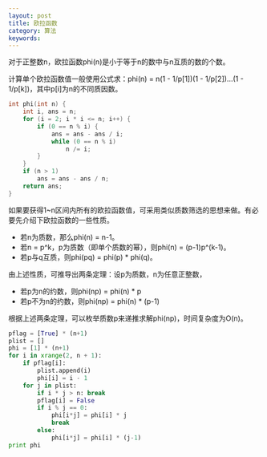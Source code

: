 ```yaml
---
layout: post
title: 欧拉函数
category: 算法
keywords:
---
```


对于正整数n，欧拉函数phi(n)是小于等于n的数中与n互质的数的个数。

计算单个欧拉函数值一般使用公式求：phi(n) = n(1 - 1/p[1])(1 - 1/p[2])...(1 - 1/p[k])，其中p[i]为n的不同质因数。

```cpp
int phi(int n) {
    int i, ans = n;
    for (i = 2; i * i <= n; i++) {
        if (0 == n % i) {
            ans = ans - ans / i;
            while (0 == n % i)
                n /= i;
        }
    }
    if (n > 1)
        ans = ans - ans / n;
    return ans;
}
```

如果要获得1~n区间内所有的欧拉函数值，可采用类似质数筛选的思想来做。有必要先介绍下欧拉函数的一些性质。

- 若n为质数，那么phi(n) = n-1。
- 若n = p^k，p为质数（即单个质数的幂），则phi(n) = (p-1)p^(k-1)。
- 若p与q互质，则phi(pq) = phi(p) * phi(q)。

由上述性质，可推导出两条定理：设p为质数，n为任意正整数，

- 若p为n的约数，则phi(np) = phi(n) * p
- 若p不为n的约数，则phi(np) = phi(n) * (p-1)

根据上述两条定理，可以枚举质数p来递推求解phi(np)，时间复杂度为O(n)。

```python
pflag = [True] * (n+1)
plist = []
phi = [1] * (n+1)
for i in xrange(2, n + 1):
    if pflag[i]:
        plist.append(i)
        phi[i] = i - 1
    for j in plist:
        if i * j > n: break
        pflag[i] = False
        if i % j == 0:
            phi[i*j] = phi[i] * j
            break
        else:
            phi[i*j] = phi[i] * (j-1)
print phi
```

